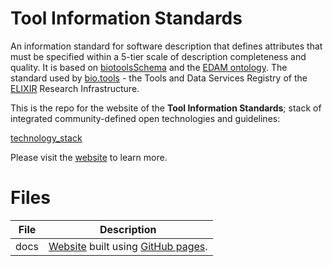 # Tool Information Standards

An information standard for software description that defines attributes that must be specified within a 5-tier scale of description completeness and quality. It is based on [biotoolsSchema](https://github.com/bio-tools/biotoolsSchema) and the [EDAM ontology](https://github.com/edamontology/edamontology). The standard used by [bio.tools](https://bio.tools) - the Tools and Data Services Registry of the [ELIXIR](https://www.elixir-europe.org) Research Infrastructure.

This is the repo for the website of the **Tool Information Standards**; stack of integrated community-defined open technologies and guidelines:

[technology_stack](/docs/assets/images/technology_stack.png)

Please visit the [website](https://bio-tools.github.io/Tool-Information-Standards/) to learn more.

# Files
File | Description
---- | -----------
docs | [Website](https://bio-tools.github.io/Tool-Information-Standards/) built using [GitHub pages](https://pages.github.com/).


